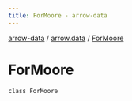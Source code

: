 ```yaml
---
title: ForMoore - arrow-data
---
```


[arrow-data](../index.html) / [arrow.data](index.html) / [ForMoore](./-for-moore.html)

# ForMoore

`class ForMoore`